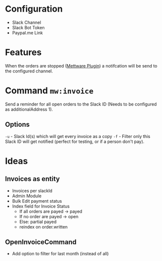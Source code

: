 # Configuration
- Slack Channel 
- Slack Bot Token
- Paypal.me Link

# Features
When the orders are stopped ([Mettware Plugin](https://github.com/HoelShare/mettware-sw6)) a notifcation will be send to the configured channel.

# Command `mw:invoice`
Send a reminder for all open orders to the Slack ID (Needs to be configured as additionalAddress 1).

## Options
`-u` - Slack Id(s) which will get every invoice as a copy
`-f` - Filter only this Slack ID will get notified (perfect for testing, or if a person don't pay).

# Ideas
## Invoices as entity
- Invoices per slackId
- Admin Module
- Bulk Edit payment status
- Index field for Invoice Status
    - If all orders are payed -> payed
    - If no order are payed -> open
    - Else: partial payed
    - reindex on order.written

## OpenInvoiceCommand
- Add option to filter for last month (instead of all)
